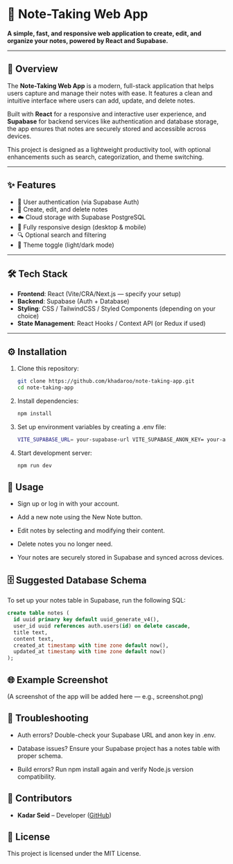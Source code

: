 # 📝 Note-Taking Web App

**A simple, fast, and responsive web application to create, edit, and organize your notes, powered by React and Supabase.**

---

## 📖 Overview

The **Note-Taking Web App** is a modern, full-stack application that helps users capture and manage their notes with ease. It features a clean and intuitive interface where users can add, update, and delete notes.

Built with **React** for a responsive and interactive user experience, and **Supabase** for backend services like authentication and database storage, the app ensures that notes are securely stored and accessible across devices.

This project is designed as a lightweight productivity tool, with optional enhancements such as search, categorization, and theme switching.

---

## ✨ Features

- 🔑 User authentication (via Supabase Auth)
- 📝 Create, edit, and delete notes
- ☁️ Cloud storage with Supabase PostgreSQL
- 📱 Fully responsive design (desktop & mobile)
- 🔍 Optional search and filtering
- 🌙 Theme toggle (light/dark mode)

---

## 🛠 Tech Stack

- **Frontend**: React (Vite/CRA/Next.js — specify your setup)
- **Backend**: Supabase (Auth + Database)
- **Styling**: CSS / TailwindCSS / Styled Components (depending on your choice)
- **State Management**: React Hooks / Context API (or Redux if used)

---

## ⚙️ Installation

1.  Clone this repository:
    ```bash
    git clone https://github.com/khadaroo/note-taking-app.git
    cd note-taking-app
    ```
2.  Install dependencies:
    ```bash
    npm install
    ```
3.  Set up environment variables by creating a .env file:

    ```bash
    VITE_SUPABASE_URL= your-supabase-url VITE_SUPABASE_ANON_KEY= your-anon-key
    ```

4.  Start development server:
    ```bash
    npm run dev
    ```

## 📖 Usage

- Sign up or log in with your account.

- Add a new note using the New Note button.

- Edit notes by selecting and modifying their content.

- Delete notes you no longer need.

- Your notes are securely stored in Supabase and synced across devices.

## 🗄 Suggested Database Schema

To set up your notes table in Supabase, run the following SQL:

```sql
create table notes (
  id uuid primary key default uuid_generate_v4(),
  user_id uuid references auth.users(id) on delete cascade,
  title text,
  content text,
  created_at timestamp with time zone default now(),
  updated_at timestamp with time zone default now()
);
```

## 🌐 Example Screenshot

(A screenshot of the app will be added here — e.g., screenshot.png)

## 🐞 Troubleshooting

- Auth errors? Double-check your Supabase URL and anon key in .env.

- Database issues? Ensure your Supabase project has a notes table with proper schema.

- Build errors? Run npm install again and verify Node.js version compatibility.

## 👥 Contributors

- **Kadar Seid** – Developer ([GitHub](https://github.com/khadaroo))

## 📜 License

This project is licensed under the MIT License.
